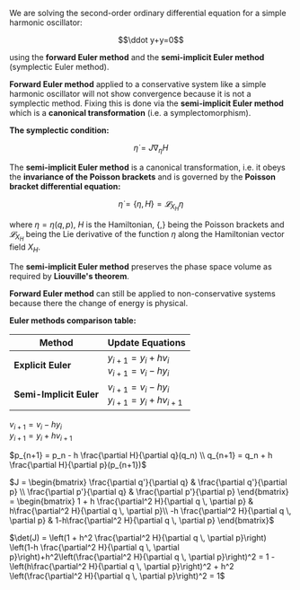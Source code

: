 We are solving the second-order ordinary differential equation for a simple harmonic oscillator:

$$\ddot y+y=0$$

using the **forward Euler method** and the **semi-implicit Euler method** (symplectic Euler method).

**Forward Euler method** applied to a conservative system like a simple harmonic oscillator will not show convergence because it is not a symplectic method.
Fixing this is done via the **semi-implicit Euler method** which is a **canonical transformation** (i.e. a symplectomorphism).

**The symplectic condition:**

$${\dot {\eta }}=J\nabla _{\eta }H$$

The **semi-implicit Euler method** is a canonical transformation, i.e. it obeys the **invariance of the Poisson brackets** and is governed by the **Poisson bracket differential equation:**

$$\dot\eta=\lbrace\eta,H\rbrace=𝓛_{X_H} η$$

where $\eta=\eta(q,p)$, $H$ is the Hamiltonian, $\lbrace,\rbrace$ being the Poisson brackets and $𝓛_{X_H}$ being the Lie derivative of the function $\eta$ along the Hamiltonian vector field $X_H$.

The **semi-implicit Euler method** preserves the phase space volume as required by **Liouville's theorem**.

**Forward Euler method** can still be applied to non-conservative systems because there the change of energy is physical. 

**Euler methods comparison table:**

<div align="center">

| Method | Update Equations |
|--------|------------------|
| **Explicit Euler** | $y_{i+1} = y_i + h v_i$ <br> $v_{i+1} = v_i - h y_i$ |
| **Semi-Implicit Euler** | $v_{i+1} = v_i - h y_i$ <br> $y_{i+1} = y_i + h v_{i+1}$ |

</div>


$v_{i+1} = v_i - h y_i$ <br> $y_{i+1} = y_i + h v_{i+1}$

$p_{n+1} = p_n - h \frac{\partial H}{\partial q}(q_n) \\
q_{n+1} = q_n + h \frac{\partial H}{\partial p}(p_{n+1})$

$J = 
\begin{bmatrix}
\frac{\partial q'}{\partial q} & \frac{\partial q'}{\partial p} \\
\frac{\partial p'}{\partial q} & \frac{\partial p'}{\partial p}
\end{bmatrix} = 
\begin{bmatrix}
1 + h \frac{\partial^2 H}{\partial q \, \partial p} & h\frac{\partial^2 H}{\partial q \, \partial p}\\
 -h \frac{\partial^2 H}{\partial q \, \partial p} & 1-h\frac{\partial^2 H}{\partial q \, \partial p}
\end{bmatrix}$


$\det(J) = \left(1 + h^2 \frac{\partial^2 H}{\partial q \, \partial p}\right) \left(1-h \frac{\partial^2 H}{\partial q \, \partial p}\right)+h^2\left(\frac{\partial^2 H}{\partial q \, \partial p}\right)^2 = 1 - \left(h\frac{\partial^2 H}{\partial q \, \partial p}\right)^2 + h^2 \left(\frac{\partial^2 H}{\partial q \, \partial p}\right)^2 = 1$



